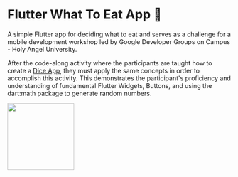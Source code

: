 # Flutter What To Eat App 🍕

A simple Flutter app for deciding what to eat and serves as a challenge for a mobile development workshop led by Google Developer Groups on Campus - Holy Angel University. 

After the code-along activity where the participants are taught how to create a [Dice App](https://github.com/joaquingalang/flutter-dice-app), they must apply the same concepts in order to accomplish this activity. This demonstrates the participant's proficiency and understanding of fundamental Flutter Widgets, Buttons, and using the dart:math package to generate random numbers.

<img width="150" src="https://github.com/user-attachments/assets/a47ff567-b94c-4057-8e43-a1680182cf0e">

